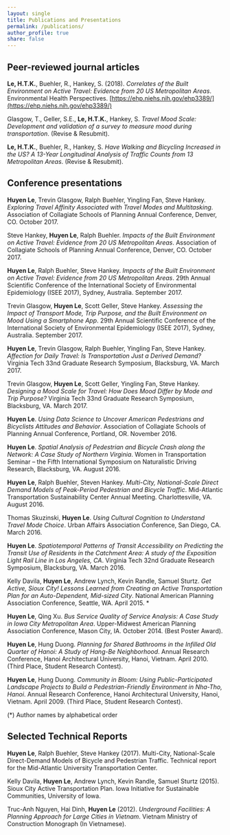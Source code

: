 ```yaml
---
layout: single
title: Publications and Presentations
permalink: /publications/
author_profile: true
share: false
---
```


## Peer-reviewed journal articles 

**Le, H.T.K.**, Buehler, R., Hankey, S. (2018). _Correlates of the Built Environment on Active Travel: Evidence from 20 US Metropolitan Areas_. Environmental Health Perspectives. [https://ehp.niehs.nih.gov/ehp3389/](https://ehp.niehs.nih.gov/ehp3389/)

Glasgow, T., Geller, S.E., **Le, H.T.K.**, Hankey, S. _Travel Mood Scale: Development and validation of a survey to measure mood during transportation_. (Revise & Resubmit). 

**Le, H.T.K.**, Buehler, R., Hankey, S. _Have Walking and Bicycling Increased in the US? A 13-Year Longitudinal Analysis of Traffic Counts from 13 Metropolitan Areas_. (Revise & Resubmit). 

## Conference presentations

**Huyen Le**, Trevin Glasgow, Ralph Buehler, Yingling Fan, Steve Hankey. _Exploring Travel Affinity Associated with Travel Modes and Multitasking_. Association of Collagiate Schools of Planning Annual Conference, Denver, CO. October 2017. 

Steve Hankey, **Huyen Le**, Ralph Buehler. _Impacts of the Built Environment on Active Travel: Evidence from 20 US Metropolitan Areas_. Association of Collagiate Schools of Planning Annual Conference, Denver, CO. October 2017. 

**Huyen Le**, Ralph Buehler, Steve Hankey. _Impacts of the Built Environment on Active Travel: Evidence from 20 US Metropolitan Areas_. 29th Annual Scientific Conference of the International Society of Environmental Epidemiology (ISEE 2017), Sydney, Australia. September 2017.

Trevin Glasgow, **Huyen Le**, Scott Geller, Steve Hankey. _Assessing the Impact of Transport Mode, Trip Purpose, and the Built Environment on Mood Using a Smartphone App_. 29th Annual Scientific Conference of the International Society of Environmental Epidemiology (ISEE 2017), Sydney, Australia. September 2017. 

**Huyen Le**, Trevin Glasgow, Ralph Buehler, Yingling Fan, Steve Hankey. _Affection for Daily Travel: Is Transportation Just a Derived Demand?_ Virginia Tech 33nd Graduate Research Symposium, Blacksburg, VA. March 2017.

Trevin Glasgow, **Huyen Le**, Scott Geller, Yingling Fan, Steve Hankey. _Designing a Mood Scale for Travel: How Does Mood Differ by Mode and Trip Purpose?_ Virginia Tech 33nd Graduate Research Symposium, Blacksburg, VA. March 2017.

**Huyen Le**. _Using Data Science to Uncover American Pedestrians and Bicyclists Attitudes and Behavior_. Association of Collagiate Schools of Planning Annual Conference, Portland, OR. November 2016.

**Huyen Le**. _Spatial Analysis of Pedestrian and Bicycle Crash along the Network: A Case Study of Northern Virginia_. Women in Transportation Seminar – the Fifth International Symposium on Naturalistic Driving Research, Blacksburg, VA. August 2016.

**Huyen Le**, Ralph Buehler, Steven Hankey. _Multi-City, National-Scale Direct Demand Models of Peak-Period Pedestrian and Bicycle Traffic_. Mid-Atlantic Transportation Sustainability Center Annual Meeting. Charlottesville, VA. August 2016.

Thomas Skuzinski, **Huyen Le**. _Using Cultural Cognition to Understand Travel Mode Choice_. Urban Affairs Association Conference, San Diego, CA. March 2016.

**Huyen Le**. _Spatiotemporal Patterns of Transit Accessibility on Predicting the Transit Use of Residents in the Catchment Area: A study of the Exposition Light Rail Line in Los Angeles, CA_.  Virginia Tech 32nd Graduate Research Symposium, Blacksburg, VA. March 2016.

Kelly Davila, **Huyen Le**, Andrew Lynch, Kevin Randle, Samuel Sturtz. _Get Active, Sioux City! Lessons Learned from Creating an Active Transportation Plan for an Auto-Dependent, Mid-sized City_. National American Planning Association Conference, Seattle, WA. April 2015. *

**Huyen Le**, Qing Xu. _Bus Service Quality of Service Analysis: A Case Study in Iowa City Metropolitan Area_. Upper-Midwest American Planning Association Conference, Mason City, IA. October 2014. (Best Poster Award).

**Huyen Le**, Hung Duong. _Planning for Shared Bathrooms in the Infilled Old Quarter of Hanoi: A Study of Hang-Be Neighborhood_. Annual Research Conference, Hanoi Architectural University, Hanoi, Vietnam. April 2010. (Third Place, Student Research Contest).

**Huyen Le**, Hung Duong. _Community in Bloom: Using Public-Participated Landscape Projects to Build a Pedestrian-Friendly Environment in Nha-Tho, Hanoi_. Annual Research Conference, Hanoi Architectural University, Hanoi, Vietnam. April 2009. (Third Place, Student Research Contest).

(*) Author names by alphabetical order

## Selected Technical Reports

**Huyen Le**, Ralph Buehler, Steve Hankey (2017). Multi-City, National-Scale Direct-Demand Models of Bicycle and Pedestrian Traffic. Technical report for the Mid-Atlantic University Transportation Center. 

Kelly Davila, **Huyen Le**, Andrew Lynch, Kevin Randle, Samuel Sturtz (2015). Sioux City Active Transportation Plan. Iowa Initiative for Sustainable Communities, University of Iowa.

Truc-Anh Nguyen, Hai Dinh, **Huyen Le** (2012). _Underground Facilities: A Planning Approach for Large Cities in Vietnam_. Vietnam Ministry of Construction Monograph (In Vietnamese).
